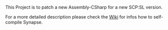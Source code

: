 This Project is to patch a new Assembly-CSharp for a new SCP:SL version.

For a more detailed description please check the [Wiki](https://github.com/moelrobi/Synapse/wiki/Synapse-ModLoader-Patcher) for infos how to self-compile Synapse. 